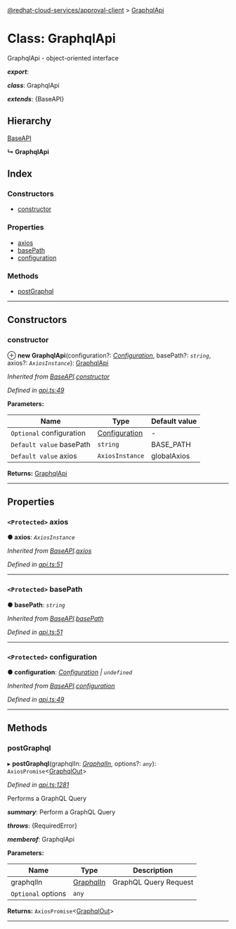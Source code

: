 [@redhat-cloud-services/approval-client](../README.md) > [GraphqlApi](../classes/graphqlapi.md)

# Class: GraphqlApi

GraphqlApi - object-oriented interface

*__export__*: 

*__class__*: GraphqlApi

*__extends__*: {BaseAPI}

## Hierarchy

 [BaseAPI](baseapi.md)

**↳ GraphqlApi**

## Index

### Constructors

* [constructor](graphqlapi.md#constructor)

### Properties

* [axios](graphqlapi.md#axios)
* [basePath](graphqlapi.md#basepath)
* [configuration](graphqlapi.md#configuration)

### Methods

* [postGraphql](graphqlapi.md#postgraphql)

---

## Constructors

<a id="constructor"></a>

###  constructor

⊕ **new GraphqlApi**(configuration?: *[Configuration](configuration.md)*, basePath?: *`string`*, axios?: *`AxiosInstance`*): [GraphqlApi](graphqlapi.md)

*Inherited from [BaseAPI](baseapi.md).[constructor](baseapi.md#constructor)*

*Defined in [api.ts:49](https://github.com/RedHatInsights/javascript-clients/blob/master/packages/approval/api.ts#L49)*

**Parameters:**

| Name | Type | Default value |
| ------ | ------ | ------ |
| `Optional` configuration | [Configuration](configuration.md) | - |
| `Default value` basePath | `string` |  BASE_PATH |
| `Default value` axios | `AxiosInstance` |  globalAxios |

**Returns:** [GraphqlApi](graphqlapi.md)

___

## Properties

<a id="axios"></a>

### `<Protected>` axios

**● axios**: *`AxiosInstance`*

*Inherited from [BaseAPI](baseapi.md).[axios](baseapi.md#axios)*

*Defined in [api.ts:51](https://github.com/RedHatInsights/javascript-clients/blob/master/packages/approval/api.ts#L51)*

___
<a id="basepath"></a>

### `<Protected>` basePath

**● basePath**: *`string`*

*Inherited from [BaseAPI](baseapi.md).[basePath](baseapi.md#basepath)*

*Defined in [api.ts:51](https://github.com/RedHatInsights/javascript-clients/blob/master/packages/approval/api.ts#L51)*

___
<a id="configuration"></a>

### `<Protected>` configuration

**● configuration**: *[Configuration](configuration.md) \| `undefined`*

*Inherited from [BaseAPI](baseapi.md).[configuration](baseapi.md#configuration)*

*Defined in [api.ts:49](https://github.com/RedHatInsights/javascript-clients/blob/master/packages/approval/api.ts#L49)*

___

## Methods

<a id="postgraphql"></a>

###  postGraphql

▸ **postGraphql**(graphqlIn: *[GraphqlIn](../interfaces/graphqlin.md)*, options?: *`any`*): `AxiosPromise`<[GraphqlOut](../interfaces/graphqlout.md)>

*Defined in [api.ts:1281](https://github.com/RedHatInsights/javascript-clients/blob/master/packages/approval/api.ts#L1281)*

Performs a GraphQL Query

*__summary__*: Perform a GraphQL Query

*__throws__*: {RequiredError}

*__memberof__*: GraphqlApi

**Parameters:**

| Name | Type | Description |
| ------ | ------ | ------ |
| graphqlIn | [GraphqlIn](../interfaces/graphqlin.md) |  GraphQL Query Request |
| `Optional` options | `any` |

**Returns:** `AxiosPromise`<[GraphqlOut](../interfaces/graphqlout.md)>

___

